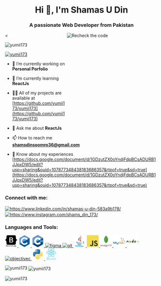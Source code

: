 <h1 align="center">Hi 👋, I'm Shamas U Din</h1>
<h3 align="center">A passionate Web Developer from Pakistan</h3>
<img align="right" target="blank" alt="Recheck the code" width="300" height="350" src="https://miro.medium.com/v2/resize:fit:1024/1*ABEJI14pLzq5RXu1E2EqDA.png" > 
<
<p align="left"> <img src="https://komarev.com/ghpvc/?username=yumii173&label=Profile%20views&color=0e75b6&style=flat" alt="yumii173" /> </p>

<p align="left"> <a href="https://github.com/ryo-ma/github-profile-trophy"><img src="https://github-profile-trophy.vercel.app/?username=yumii173" alt="yumii173" /></a> </p>

- 🔭 I’m currently working on **Personal Porfolio**

- 🌱 I’m currently learning **ReactJs**

- 👨‍💻 All of my projects are available at [https://github.com/yumii173/yumii173](https://github.com/yumii173/yumii173)

- 💬 Ask me about **ReactJs**

- 📫 How to reach me **shamsdinsoomro36@gmail.com**

- 📄 Know about my experiences [https://docs.google.com/document/d/1GDzutZX0oYndjFdpBCsADURB1JJpxDW5/edit?usp=sharing&ouid=107877348438183686357&rtpof=true&sd=true](https://docs.google.com/document/d/1GDzutZX0oYndjFdpBCsADURB1JJpxDW5/edit?usp=sharing&ouid=107877348438183686357&rtpof=true&sd=true)

<h3 align="left">Connect with me:</h3>
<p align="left">
<a href="https://linkedin.com/in/https://www.linkedin.com/in/shamas-u-din-583a9b178/" target="blank"><img align="center" src="https://raw.githubusercontent.com/rahuldkjain/github-profile-readme-generator/master/src/images/icons/Social/linked-in-alt.svg" alt="https://www.linkedin.com/in/shamas-u-din-583a9b178/" height="30" width="40" /></a>
<a href="https://instagram.com/https://www.instagram.com/shams_din_173/" target="blank"><img align="center" src="https://raw.githubusercontent.com/rahuldkjain/github-profile-readme-generator/master/src/images/icons/Social/instagram.svg" alt="https://www.instagram.com/shams_din_173/" height="30" width="40" /></a>
</p>

<h3 align="left">Languages and Tools:</h3>
<p align="left"> <a href="https://getbootstrap.com" target="_blank" rel="noreferrer"> <img src="https://raw.githubusercontent.com/devicons/devicon/master/icons/bootstrap/bootstrap-plain-wordmark.svg" alt="bootstrap" width="40" height="40"/> </a> <a href="https://www.cprogramming.com/" target="_blank" rel="noreferrer"> <img src="https://raw.githubusercontent.com/devicons/devicon/master/icons/c/c-original.svg" alt="c" width="40" height="40"/> </a> <a href="https://www.w3schools.com/cpp/" target="_blank" rel="noreferrer"> <img src="https://raw.githubusercontent.com/devicons/devicon/master/icons/cplusplus/cplusplus-original.svg" alt="cplusplus" width="40" height="40"/> </a> <a href="https://www.figma.com/" target="_blank" rel="noreferrer"> <img src="https://www.vectorlogo.zone/logos/figma/figma-icon.svg" alt="figma" width="40" height="40"/> </a> <a href="https://git-scm.com/" target="_blank" rel="noreferrer"> <img src="https://www.vectorlogo.zone/logos/git-scm/git-scm-icon.svg" alt="git" width="40" height="40"/> </a> <a href="https://www.java.com" target="_blank" rel="noreferrer"> <img src="https://raw.githubusercontent.com/devicons/devicon/master/icons/java/java-original.svg" alt="java" width="40" height="40"/> </a> <a href="https://developer.mozilla.org/en-US/docs/Web/JavaScript" target="_blank" rel="noreferrer"> <img src="https://raw.githubusercontent.com/devicons/devicon/master/icons/javascript/javascript-original.svg" alt="javascript" width="40" height="40"/> </a> <a href="https://www.mongodb.com/" target="_blank" rel="noreferrer"> <img src="https://raw.githubusercontent.com/devicons/devicon/master/icons/mongodb/mongodb-original-wordmark.svg" alt="mongodb" width="40" height="40"/> </a> <a href="https://www.mysql.com/" target="_blank" rel="noreferrer"> <img src="https://raw.githubusercontent.com/devicons/devicon/master/icons/mysql/mysql-original-wordmark.svg" alt="mysql" width="40" height="40"/> </a> <a href="https://nodejs.org" target="_blank" rel="noreferrer"> <img src="https://raw.githubusercontent.com/devicons/devicon/master/icons/nodejs/nodejs-original-wordmark.svg" alt="nodejs" width="40" height="40"/> </a> <a href="https://developer.apple.com/library/archive/documentation/Cocoa/Conceptual/ProgrammingWithObjectiveC/Introduction/Introduction.html" target="_blank" rel="noreferrer"> <img src="https://www.vectorlogo.zone/logos/apple_objectivec/apple_objectivec-icon.svg" alt="objectivec" width="40" height="40"/> </a> <a href="https://www.python.org" target="_blank" rel="noreferrer"> <img src="https://raw.githubusercontent.com/devicons/devicon/master/icons/python/python-original.svg" alt="python" width="40" height="40"/> </a> <a href="https://reactjs.org/" target="_blank" rel="noreferrer"> <img src="https://raw.githubusercontent.com/devicons/devicon/master/icons/react/react-original-wordmark.svg" alt="react" width="40" height="40"/> </a> </p>

<p><img align="left" src="https://github-readme-stats.vercel.app/api/top-langs?username=yumii173&show_icons=true&locale=en&layout=compact" alt="yumii173" /></p>

<p>&nbsp;<img align="center" src="https://github-readme-stats.vercel.app/api?username=yumii173&show_icons=true&locale=en" alt="yumii173" /></p>

<p><img align="center" src="https://github-readme-streak-stats.herokuapp.com/?user=yumii173&" alt="yumii173" /></p>


